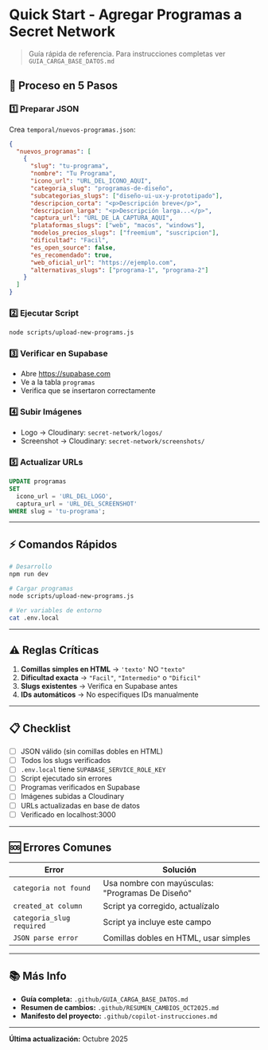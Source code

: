 # Quick Start - Agregar Programas a Secret Network

> Guía rápida de referencia. Para instrucciones completas ver `GUIA_CARGA_BASE_DATOS.md`

## 🚀 Proceso en 5 Pasos

### 1️⃣ Preparar JSON
Crea `temporal/nuevos-programas.json`:

```json
{
  "nuevos_programas": [
    {
      "slug": "tu-programa",
      "nombre": "Tu Programa",
      "icono_url": "URL_DEL_ICONO_AQUI",
      "categoria_slug": "programas-de-diseño",
      "subcategorias_slugs": ["diseño-ui-ux-y-prototipado"],
      "descripcion_corta": "<p>Descripción breve</p>",
      "descripcion_larga": "<p>Descripción larga...</p>",
      "captura_url": "URL_DE_LA_CAPTURA_AQUI",
      "plataformas_slugs": ["web", "macos", "windows"],
      "modelos_precios_slugs": ["freemium", "suscripcion"],
      "dificultad": "Facil",
      "es_open_source": false,
      "es_recomendado": true,
      "web_oficial_url": "https://ejemplo.com",
      "alternativas_slugs": ["programa-1", "programa-2"]
    }
  ]
}
```

### 2️⃣ Ejecutar Script
```bash
node scripts/upload-new-programs.js
```

### 3️⃣ Verificar en Supabase
- Abre https://supabase.com
- Ve a la tabla `programas`
- Verifica que se insertaron correctamente

### 4️⃣ Subir Imágenes
- Logo → Cloudinary: `secret-network/logos/`
- Screenshot → Cloudinary: `secret-network/screenshots/`

### 5️⃣ Actualizar URLs
```sql
UPDATE programas
SET 
  icono_url = 'URL_DEL_LOGO',
  captura_url = 'URL_DEL_SCREENSHOT'
WHERE slug = 'tu-programa';
```

---

## ⚡ Comandos Rápidos

```bash
# Desarrollo
npm run dev

# Cargar programas
node scripts/upload-new-programs.js

# Ver variables de entorno
cat .env.local
```

---

## ⚠️ Reglas Críticas

1. **Comillas simples en HTML** → `'texto'` NO `"texto"`
2. **Dificultad exacta** → `"Facil"`, `"Intermedio"` o `"Dificil"`
3. **Slugs existentes** → Verifica en Supabase antes
4. **IDs automáticos** → No especifiques IDs manualmente

---

## 📋 Checklist

- [ ] JSON válido (sin comillas dobles en HTML)
- [ ] Todos los slugs verificados
- [ ] `.env.local` tiene `SUPABASE_SERVICE_ROLE_KEY`
- [ ] Script ejecutado sin errores
- [ ] Programas verificados en Supabase
- [ ] Imágenes subidas a Cloudinary
- [ ] URLs actualizadas en base de datos
- [ ] Verificado en localhost:3000

---

## 🆘 Errores Comunes

| Error | Solución |
|-------|----------|
| `categoria not found` | Usa nombre con mayúsculas: "Programas De Diseño" |
| `created_at column` | Script ya corregido, actualízalo |
| `categoria_slug required` | Script ya incluye este campo |
| `JSON parse error` | Comillas dobles en HTML, usar simples |

---

## 📚 Más Info

- **Guía completa:** `.github/GUIA_CARGA_BASE_DATOS.md`
- **Resumen de cambios:** `.github/RESUMEN_CAMBIOS_OCT2025.md`
- **Manifesto del proyecto:** `.github/copilot-instrucciones.md`

---

**Última actualización:** Octubre 2025
